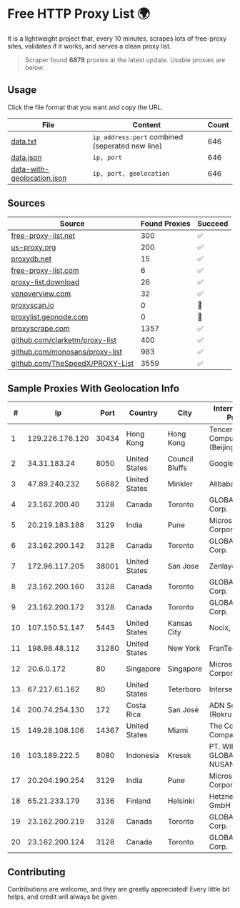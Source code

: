 
# Free HTTP Proxy List 🌍

It is a lightweight project that, every 10 minutes, scrapes lots of free-proxy sites, validates if it works, and serves a clean proxy list.


> Scraper found **6878** proxies at the latest update. Usable proxies are below.

## Usage

Click the file format that you want and copy the URL.


|File|Content|Count|
|----|-------|-----|
|[data.txt](https://raw.githubusercontent.com/themiralay/Proxy-List-World/master/data.txt)|`ip_address:port` combined (seperated new line)|646|
|[data.json](https://raw.githubusercontent.com/themiralay/Proxy-List-World/master/data.json)|`ip, port`|646|
|[data-with-geolocation.json](https://raw.githubusercontent.com/themiralay/Proxy-List-World/master/data-with-geolocation.json)|`ip, port, geolocation`|646|

## Sources

|Source|Found Proxies|Succeed|
|------|-------------|-------|
|[free-proxy-list.net](https://free-proxy-list.net)|300|✅|
|[us-proxy.org](https://www.us-proxy.org)|200|✅|
|[proxydb.net](http://proxydb.net)|15|✅|
|[free-proxy-list.com](https://free-proxy-list.com/?page=&port=&type%5B%5D=http&type%5B%5D=https&up_time=0&search=Search)|6|✅|
|[proxy-list.download](https://www.proxy-list.download/HTTP)|26|✅|
|[vpnoverview.com](https://vpnoverview.com/privacy/anonymous-browsing/free-proxy-servers)|32|✅|
|[proxyscan.io](https://www.proxyscan.io)|0|🚫|
|[proxylist.geonode.com](https://proxylist.geonode.com/api/proxy-list?limit=300&page=1&sort_by=lastChecked&sort_type=desc&protocols=http,https)|0|🚫|
|[proxyscrape.com](https://api.proxyscrape.com/v2/?request=displayproxies&protocol=http&timeout=10000&country=all&ssl=all&anonymity=all)|1357|✅|
|[github.com/clarketm/proxy-list](https://raw.githubusercontent.com/clarketm/proxy-list/master/proxy-list-raw.txt)|400|✅|
|[github.com/monosans/proxy-list](https://raw.githubusercontent.com/monosans/proxy-list/main/proxies/http.txt)|983|✅|
|[github.com/TheSpeedX/PROXY-List](https://raw.githubusercontent.com/TheSpeedX/PROXY-List/master/http.txt)|3559|✅|


## Sample Proxies With Geolocation Info

|#|Ip|Port|Country|City|Internet Service Provider|
|-|--|----|-------|----|-------------------------|
|1|129.226.176.120|30434|Hong Kong|Hong Kong|Tencent Cloud Computing (Beijing) Co|
|2|34.31.183.24|8050|United States|Council Bluffs|Google LLC|
|3|47.89.240.232|56682|United States|Minkler|Alibaba.com LLC|
|4|23.162.200.40|3128|Canada|Toronto|GLOBALTELEHOST Corp.|
|5|20.219.183.188|3129|India|Pune|Microsoft Corporation|
|6|23.162.200.142|3128|Canada|Toronto|GLOBALTELEHOST Corp.|
|7|172.96.117.205|38001|United States|San Jose|Zenlayer Inc|
|8|23.162.200.160|3128|Canada|Toronto|GLOBALTELEHOST Corp.|
|9|23.162.200.172|3128|Canada|Toronto|GLOBALTELEHOST Corp.|
|10|107.150.51.147|5443|United States|Kansas City|Nocix, LLC|
|11|198.98.48.112|31280|United States|New York|FranTech Solutions|
|12|20.6.0.172|80|Singapore|Singapore|Microsoft Corporation|
|13|67.217.61.162|80|United States|Teterboro|Interserver, Inc|
|14|200.74.254.130|172|Costa Rica|San José|ADN Solutions S.A. (Rokru Int.)|
|15|149.28.108.106|14367|United States|Miami|The Constant Company|
|16|103.189.222.5|8080|Indonesia|Kresek|PT. WIKAPLUS GLOBAL NUSANTARA|
|17|20.204.190.254|3129|India|Pune|Microsoft Corporation|
|18|65.21.233.179|3136|Finland|Helsinki|Hetzner Online GmbH|
|19|23.162.200.219|3128|Canada|Toronto|GLOBALTELEHOST Corp.|
|20|23.162.200.124|3128|Canada|Toronto|GLOBALTELEHOST Corp.|



## Contributing

Contributions are welcome, and they are greatly appreciated! Every
little bit helps, and credit will always be given.


